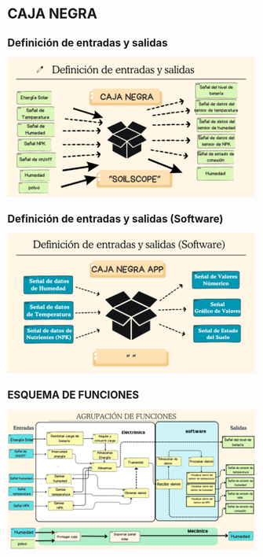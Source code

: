 # CAJA NEGRA
## Definición de entradas y salidas
![Caja](/Imagenes/caja1.png)

## Definición de entradas y salidas (Software)
![Caja](/Imagenes/caja2.png)

## ESQUEMA DE FUNCIONES
![Caja](/Imagenes/caja3.png)

